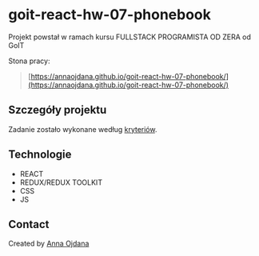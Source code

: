 # goit-react-hw-07-phonebook
Projekt powstał w ramach kursu FULLSTACK PROGRAMISTA OD ZERA od GoIT

Stona pracy:
> [https://annaojdana.github.io/goit-react-hw-07-phonebook/](https://annaojdana.github.io/goit-react-hw-07-phonebook/)

## Szczegóły projektu

Zadanie zostało wykonane według [kryteriów](https://github.com/goitacademy/react-homework/blob/master/homework-07/README.pl.md).

## Technologie
- REACT
- REDUX/REDUX TOOLKIT
- CSS
- JS

## Contact
Created by [Anna Ojdana](https://pl.linkedin.com/in/anna-ojdana)
